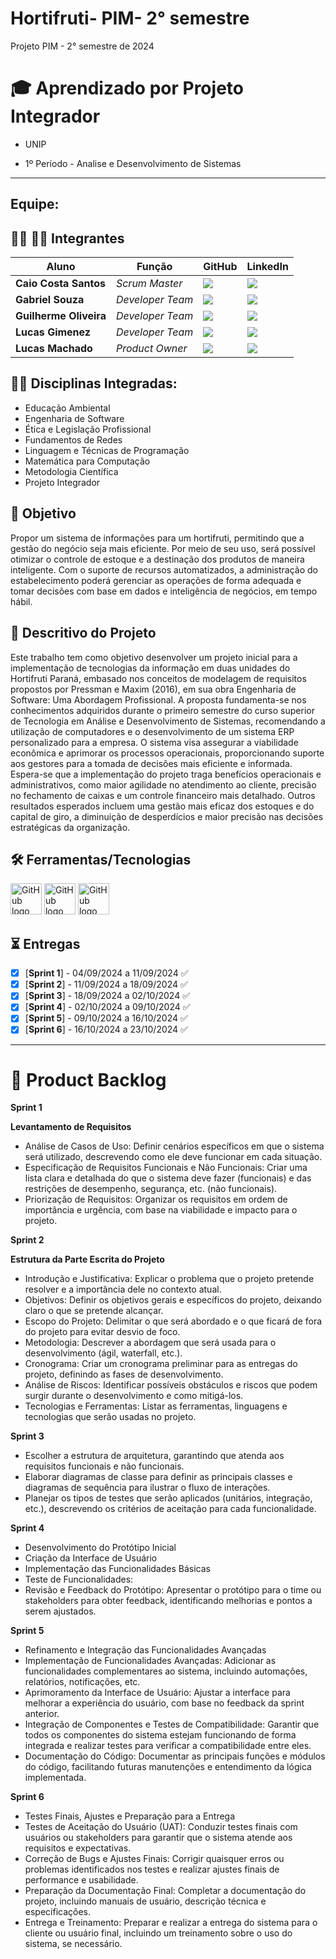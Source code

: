 # Hortifruti- PIM- 2° semestre
Projeto PIM - 2° semestre de 2024


# 🎓 Aprendizado por Projeto Integrador
* UNIP

* 1º Período - Analise e Desenvolvimento de Sistemas

-----------------------------------------------------------------------------------------------------------------------------------------------------------


## Equipe:


## 👨‍💻 👩‍💻 Integrantes

| Aluno            | Função           | GitHub                                                         | LinkedIn                                              |
| ---------------- | ---------------- | -------------------------------------------------------------- | ----------------------------------------------------- |
|__Caio Costa Santos__   | *Scrum Master*  | [![](https://bit.ly/3f9Xo0P)](https://github.com/Caio-eng-gif)| [![](https://bit.ly/2P1ZogM)](https://www.linkedin.com/in/caio-costa-santos-7a7277195/) |
|__Gabriel Souza__  | *Developer Team* | [![](https://bit.ly/3f9Xo0P)](https://github.com/GABRIELWCS)  | [![](https://bit.ly/2P1ZogM)](https://www.linkedin.com/in/gabriel-souza-553224247/) |
|__Guilherme Oliveira__| *Developer Team* | [![](https://bit.ly/3f9Xo0P)](https://github.com/SiXFaLLz)      | [![](https://bit.ly/2P1ZogM)](https://www.linkedin.com/in/guilherme-oliveira-83230922a/) |
|__Lucas Gimenez__ | *Developer Team* | [![](https://bit.ly/3f9Xo0P)](https://github.com/Lucasmsg97)  | [![](https://bit.ly/2P1ZogM)](https://www.linkedin.com/in/lucas-gimenez-360b0310a/) |
|__Lucas Machado__| *Product Owner* | [![](https://bit.ly/3f9Xo0P)](https://github.com/LucasMachado12) | [![](https://bit.ly/2P1ZogM)](https://www.linkedin.com/in/lucas-machado-31510b32a/) |





## 👨‍🏫 Disciplinas Integradas:

- Educação Ambiental
- Engenharia de Software
- Ética e Legislação Profissional
- Fundamentos de Redes
- Linguagem e Técnicas de Programação
- Matemática para Computação
- Metodologia Científica
- Projeto Integrador

## 🎯 Objetivo
Propor um sistema de informações para um hortifruti, permitindo que a gestão do negócio seja mais eficiente. Por meio de seu uso, será possível otimizar o controle de estoque e a destinação dos produtos de maneira inteligente. Com o suporte de recursos automatizados, a administração do estabelecimento poderá gerenciar as operações de forma adequada e tomar decisões com base em dados e inteligência de negócios, em tempo hábil.


## 💬 Descritivo do Projeto

Este trabalho tem como objetivo desenvolver um projeto inicial para a implementação de tecnologias da informação em duas unidades do Hortifruti Paraná, embasado nos conceitos de modelagem de requisitos propostos por Pressman e Maxim (2016), em sua obra Engenharia de Software: Uma Abordagem Profissional.
A proposta fundamenta-se nos conhecimentos adquiridos durante o primeiro semestre do curso superior de Tecnologia em Análise e Desenvolvimento de Sistemas, recomendando a utilização de computadores e o desenvolvimento de um sistema ERP personalizado para a empresa. O sistema visa assegurar a viabilidade econômica e aprimorar os processos operacionais, proporcionando suporte aos gestores para a tomada de decisões mais eficiente e informada.
Espera-se que a implementação do projeto traga benefícios operacionais e administrativos, como maior agilidade no atendimento ao cliente, precisão no fechamento de caixas e um controle financeiro mais detalhado. Outros resultados esperados incluem uma gestão mais eficaz dos estoques e do capital de giro, a diminuição de desperdícios e maior precisão nas decisões estratégicas da organização.



## 🛠️ Ferramentas/Tecnologias
 <img src= "https://github.com/user-attachments/assets/f7f60732-7cef-49c5-ae13-72abda88fc98" alt="GitHub logo" width="50">

<img src= "https://github.com/user-attachments/assets/f8204778-2012-4d82-a77f-3c85955a9d45" alt="GitHub logo" width="50">

 <img src="https://github.com/user-attachments/assets/d1c9c786-cbb7-4e38-be25-9436536908c7" alt="GitHub logo" width="50">





## ⏳ Entregas

- [X] [**Sprint 1**] - 04/09/2024 a 11/09/2024 ✅
- [X] [**Sprint 2**] - 11/09/2024 a 18/09/2024 ✅
- [X] [**Sprint 3**] - 18/09/2024 a 02/10/2024 ✅
- [X] [**Sprint 4**] - 02/10/2024 a 09/10/2024 ✅
- [X] [**Sprint 5**] - 09/10/2024 a 16/10/2024 ✅
- [X] [**Sprint 6**] - 16/10/2024 a 23/10/2024 ✅

-------------------------------------------------------------------------------------------------------------------------------------------------------------------



# 📝 Product Backlog
**Sprint 1**
  
  **Levantamento de Requisitos**
- Análise de Casos de Uso: Definir cenários específicos em que o sistema será utilizado, descrevendo como ele deve funcionar em cada situação.
- Especificação de Requisitos Funcionais e Não Funcionais: Criar uma lista clara e detalhada do que o sistema deve fazer (funcionais) e das restrições de desempenho, segurança, etc. (não funcionais).
- Priorização de Requisitos: Organizar os requisitos em ordem de importância e urgência, com base na viabilidade e impacto para o projeto.

**Sprint 2**

   **Estrutura da Parte Escrita do Projeto**
- Introdução e Justificativa: Explicar o problema que o projeto pretende resolver e a importância dele no contexto atual.
- Objetivos: Definir os objetivos gerais e específicos do projeto, deixando claro o que se pretende alcançar.
- Escopo do Projeto: Delimitar o que será abordado e o que ficará de fora do projeto para evitar desvio de foco.
- Metodologia: Descrever a abordagem que será usada para o desenvolvimento (ágil, waterfall, etc.).
- Cronograma: Criar um cronograma preliminar para as entregas do projeto, definindo as fases de desenvolvimento.
- Análise de Riscos: Identificar possíveis obstáculos e riscos que podem surgir durante o desenvolvimento e como mitigá-los.
- Tecnologias e Ferramentas: Listar as ferramentas, linguagens e tecnologias que serão usadas no projeto.

**Sprint 3**
- Escolher a estrutura de arquitetura, garantindo que atenda aos requisitos funcionais e não funcionais.
- Elaborar diagramas de classe para definir as principais classes e diagramas de sequência para ilustrar o fluxo de interações.
- Planejar os tipos de testes que serão aplicados (unitários, integração, etc.), descrevendo os critérios de aceitação para cada funcionalidade.
  
**Sprint 4**

- Desenvolvimento do Protótipo Inicial
- Criação da Interface de Usuário
- Implementação das Funcionalidades Básicas
- Teste de Funcionalidades:
- Revisão e Feedback do Protótipo: Apresentar o protótipo para o time ou stakeholders para obter feedback, identificando melhorias e pontos a serem ajustados.

**Sprint 5**

- Refinamento e Integração das Funcionalidades Avançadas
- Implementação de Funcionalidades Avançadas: Adicionar as funcionalidades complementares ao sistema, incluindo automações, relatórios, notificações, etc.
- Aprimoramento da Interface de Usuário: Ajustar a interface para melhorar a experiência do usuário, com base no feedback da sprint anterior.
- Integração de Componentes e Testes de Compatibilidade: Garantir que todos os componentes do sistema estejam funcionando de forma integrada e realizar testes para verificar a compatibilidade entre eles.
- Documentação do Código: Documentar as principais funções e módulos do código, facilitando futuras manutenções e entendimento da lógica implementada.

**Sprint 6**

- Testes Finais, Ajustes e Preparação para a Entrega
- Testes de Aceitação do Usuário (UAT): Conduzir testes finais com usuários ou stakeholders para garantir que o sistema atende aos requisitos e expectativas.
- Correção de Bugs e Ajustes Finais: Corrigir quaisquer erros ou problemas identificados nos testes e realizar ajustes finais de performance e usabilidade.
- Preparação da Documentação Final: Completar a documentação do projeto, incluindo manuais de usuário, descrição técnica e especificações.
- Entrega e Treinamento: Preparar e realizar a entrega do sistema para o cliente ou usuário final, incluindo um treinamento sobre o uso do sistema, se necessário.

